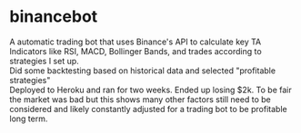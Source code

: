 # binancebot
A automatic trading bot that uses Binance's API to calculate key TA Indicators like RSI, MACD, Bollinger Bands, and trades according to strategies I set up. \
Did some backtesting based on historical data and selected "profitable strategies" \
Deployed to Heroku and ran for two weeks. Ended up losing $2k. To be fair the market was bad but this shows many other factors still need to be considered and likely constantly adjusted for a trading bot to be profitable long term.
